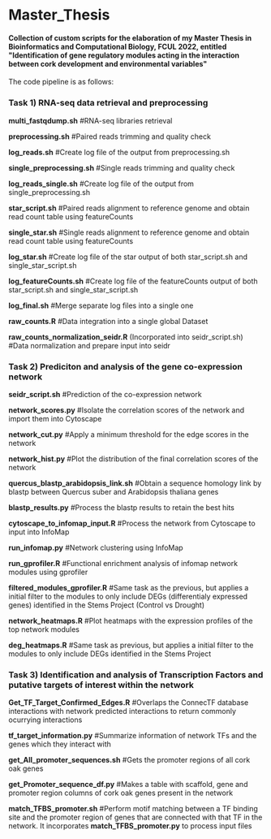 # Master_Thesis
#### Collection of custom scripts for the elaboration of my Master Thesis in Bioinformatics and Computational Biology, FCUL 2022, entitled "Identification of gene regulatory modules acting in the interaction between cork development and environmental variables"

The code pipeline is as follows:

### Task 1) RNA-seq data retrieval and preprocessing

**multi_fastqdump.sh** #RNA-seq libraries retrieval

**preprocessing.sh** #Paired reads trimming and quality check

**log_reads.sh** #Create log file of the output from preprocessing.sh

**single_preprocessing.sh** #Single reads trimming and quality check

**log_reads_single.sh** #Create log file of the output from single_preprocessing.sh

**star_script.sh** #Paired reads alignment to reference genome and obtain read count table using featureCounts

**single_star.sh** #Single reads alignment to reference genome and obtain read count table using featureCounts

**log_star.sh** #Create log file of the star output of both star_script.sh and single_star_script.sh

**log_featureCounts.sh** #Create log file of the featureCounts output of both star_script.sh and single_star_script.sh

**log_final.sh** #Merge separate log files into a single one

**raw_counts.R** #Data integration into a single global Dataset

**raw_counts_normalization_seidr.R** (Incorporated into seidr_script.sh) #Data normalization and prepare input into seidr

### Task 2) Prediciton and analysis of the gene co-expression network

**seidr_script.sh** #Prediction of the co-expression network

**network_scores.py** #Isolate the correlation scores of the network and import them into Cytoscape

**network_cut.py** #Apply a minimum threshold for the edge scores in the network

**network_hist.py** #Plot the distribution of the final correlation scores of the network

**quercus_blastp_arabidopsis_link.sh** #Obtain a sequence homology link by blastp between Quercus suber and Arabidopsis thaliana genes

**blastp_results.py** #Process the blastp results to retain the best hits

**cytoscape_to_infomap_input.R** #Process the network from Cytoscape to input into InfoMap

**run_infomap.py** #Network clustering using InfoMap

**run_gprofiler.R** #Functional enrichment analysis of infomap network modules using gprofiler

**filtered_modules_gprofiler.R** #Same task as the previous, but applies a initial filter to the modules to only include DEGs (differentialy expressed genes) identified in the Stems Project (Control vs Drought)

**network_heatmaps.R** #Plot heatmaps with the expression profiles of the top network modules

**deg_heatmaps.R** #Same task as previous, but applies a initial filter to the modules to only include DEGs identified in the Stems Project

### Task 3) Identification and analysis of Transcription Factors and putative targets of interest within the network

**Get_TF_Target_Confirmed_Edges.R** #Overlaps the ConnecTF database interactions with network predicted interactions to return commonly ocurrying interactions

**tf_target_information.py** #Summarize information of network TFs and the genes which they interact with

**get_All_promoter_sequences.sh** #Gets the promoter regions of all cork oak genes

**get_Promoter_sequence_df.py** #Makes a table with scaffold, gene and promoter region columns of cork oak genes present in the network

**match_TFBS_promoter.sh** #Perform motif matching between a TF binding site and the promoter region of genes that are connected with that TF in the network. It incorporates **match_TFBS_promoter.py** to process input files


